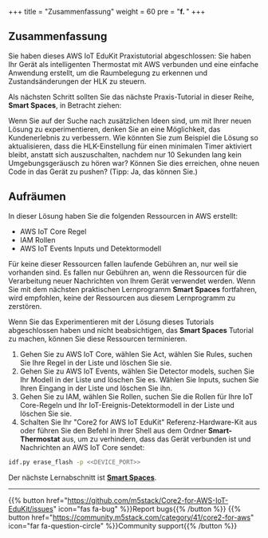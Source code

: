 +++
title = "Zusammenfassung"
weight = 60
pre = "<b>f. </b>"
+++

## Zusammenfassung

Sie haben dieses AWS IoT EduKit Praxistutorial abgeschlossen: Sie haben Ihr Gerät als intelligenten Thermostat mit AWS verbunden und eine einfache Anwendung erstellt, um die Raumbelegung zu erkennen und Zustandsänderungen der HLK zu steuern.

Als nächsten Schritt sollten Sie das nächste Praxis-Tutorial in dieser Reihe, **Smart Spaces**, in Betracht ziehen:

Wenn Sie auf der Suche nach zusätzlichen Ideen sind, um mit Ihrer neuen Lösung zu experimentieren, denken Sie an eine Möglichkeit, das Kundenerlebnis zu verbessern. Wie könnten Sie zum Beispiel die Lösung so aktualisieren, dass die HLK-Einstellung für einen minimalen Timer aktiviert bleibt, anstatt sich auszuschalten, nachdem nur 10 Sekunden lang kein Umgebungsgeräusch zu hören war? Können Sie dies erreichen, ohne neuen Code in das Gerät zu pushen? (Tipp: Ja, das können Sie.)

## Aufräumen
In dieser Lösung haben Sie die folgenden Ressourcen in AWS erstellt:

* AWS IoT Core Regel
* IAM Rollen
* AWS IoT Events Inputs und Detektormodell

Für keine dieser Ressourcen fallen laufende Gebühren an, nur weil sie vorhanden sind. Es fallen nur Gebühren an, wenn die Ressourcen für die Verarbeitung neuer Nachrichten von Ihrem Gerät verwendet werden. Wenn Sie mit dem nächsten praktischen Lernprogramm **Smart Spaces** fortfahren, wird empfohlen, keine der Ressourcen aus diesem Lernprogramm zu zerstören.

Wenn Sie das Experimentieren mit der Lösung dieses Tutorials abgeschlossen haben und nicht beabsichtigen, das **Smart Spaces** Tutorial zu machen, können Sie diese Ressourcen terminieren.

1. Gehen Sie zu AWS IoT Core, wählen Sie Act, wählen Sie Rules, suchen Sie Ihre Regel in der Liste und löschen Sie sie.
2. Gehen Sie zu AWS IoT Events, wählen Sie Detector models, suchen Sie Ihr Modell in der Liste und löschen Sie es. Wählen Sie Inputs, suchen Sie Ihren Eingang in der Liste und löschen Sie ihn.
3. Gehen Sie zu IAM, wählen Sie Rollen, suchen Sie die Rollen für Ihre IoT Core-Regeln und Ihr IoT-Ereignis-Detektormodell in der Liste und löschen Sie sie.
4. Schalten Sie Ihr "Core2 for AWS IoT EduKit" Referenz-Hardware-Kit aus oder führen Sie den Befehl in Ihrer Shell aus dem Ordner **Smart-Thermostat** aus, um zu verhindern, dass das Gerät verbunden ist und Nachrichten an AWS IoT Core sendet:
```bash
idf.py erase_flash -p <<DEVICE_PORT>>
```

Der nächste Lernabschnitt ist [**Smart Spaces**](/de/smart-spaces.html).

---
{{% button href="https://github.com/m5stack/Core2-for-AWS-IoT-EduKit/issues" icon="fas fa-bug" %}}Report bugs{{% /button %}} {{% button href="https://community.m5stack.com/category/41/core2-for-aws" icon="far fa-question-circle" %}}Community support{{% /button %}}